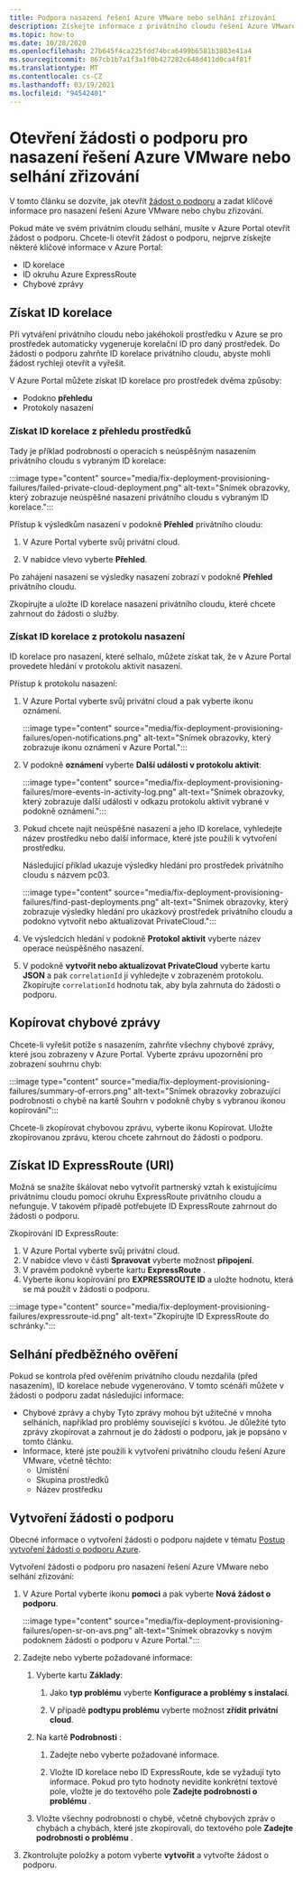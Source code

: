 ```yaml
---
title: Podpora nasazení řešení Azure VMware nebo selhání zřizování
description: Získejte informace z privátního cloudu řešení Azure VMware a zajistěte si soubor žádosti o službu pro nasazení řešení Azure VMware nebo chybu zřizování.
ms.topic: how-to
ms.date: 10/28/2020
ms.openlocfilehash: 27b645f4ca225fdd74bca6499b6581b3803e41a4
ms.sourcegitcommit: 867cb1b7a1f3a1f0b427282c648d411d0ca4f81f
ms.translationtype: MT
ms.contentlocale: cs-CZ
ms.lasthandoff: 03/19/2021
ms.locfileid: "94542401"
---
```

# <a name="open-a-support-request-for-an-azure-vmware-solution-deployment-or-provisioning-failure"></a>Otevření žádosti o podporu pro nasazení řešení Azure VMware nebo selhání zřizování

V tomto článku se dozvíte, jak otevřít [žádost o podporu](https://rc.portal.azure.com/#create/Microsoft.Support) a zadat klíčové informace pro nasazení řešení Azure VMware nebo chybu zřizování. 

Pokud máte ve svém privátním cloudu selhání, musíte v Azure Portal otevřít žádost o podporu. Chcete-li otevřít žádost o podporu, nejprve získejte některé klíčové informace v Azure Portal:

- ID korelace
- ID okruhu Azure ExpressRoute
- Chybové zprávy

## <a name="get-the-correlation-id"></a>Získat ID korelace
 
Při vytváření privátního cloudu nebo jakéhokoli prostředku v Azure se pro prostředek automaticky vygeneruje korelační ID pro daný prostředek. Do žádosti o podporu zahrňte ID korelace privátního cloudu, abyste mohli žádost rychleji otevřít a vyřešit.

V Azure Portal můžete získat ID korelace pro prostředek dvěma způsoby:

* Podokno **přehledu**
* Protokoly nasazení
 
 ### <a name="get-the-correlation-id-from-the-resource-overview"></a>Získat ID korelace z přehledu prostředků

Tady je příklad podrobností o operacích s neúspěšným nasazením privátního cloudu s vybraným ID korelace:

:::image type="content" source="media/fix-deployment-provisioning-failures/failed-private-cloud-deployment.png" alt-text="Snímek obrazovky, který zobrazuje neúspěšné nasazení privátního cloudu s vybraným ID korelace.":::

Přístup k výsledkům nasazení v podokně **Přehled** privátního cloudu:

1. V Azure Portal vyberte svůj privátní cloud.

1. V nabídce vlevo vyberte **Přehled**.

Po zahájení nasazení se výsledky nasazení zobrazí v podokně **Přehled** privátního cloudu.

Zkopírujte a uložte ID korelace nasazení privátního cloudu, které chcete zahrnout do žádosti o služby.

### <a name="get-the-correlation-id-from-the-deployment-log"></a>Získat ID korelace z protokolu nasazení

ID korelace pro nasazení, které selhalo, můžete získat tak, že v Azure Portal provedete hledání v protokolu aktivit nasazení.

Přístup k protokolu nasazení:

1. V Azure Portal vyberte svůj privátní cloud a pak vyberte ikonu oznámení.

   :::image type="content" source="media/fix-deployment-provisioning-failures/open-notifications.png" alt-text="Snímek obrazovky, který zobrazuje ikonu oznámení v Azure Portal.":::

1. V podokně **oznámení** vyberte **Další události v protokolu aktivit**:

    :::image type="content" source="media/fix-deployment-provisioning-failures/more-events-in-activity-log.png" alt-text="Snímek obrazovky, který zobrazuje další události v odkazu protokolu aktivit vybrané v podokně oznámení.":::

1. Pokud chcete najít neúspěšné nasazení a jeho ID korelace, vyhledejte název prostředku nebo další informace, které jste použili k vytvoření prostředku. 

    Následující příklad ukazuje výsledky hledání pro prostředek privátního cloudu s názvem pc03.
 
    :::image type="content" source="media/fix-deployment-provisioning-failures/find-past-deployments.png" alt-text="Snímek obrazovky, který zobrazuje výsledky hledání pro ukázkový prostředek privátního cloudu a podokno vytvořit nebo aktualizovat PrivateCloud.":::
 
1. Ve výsledcích hledání v podokně **Protokol aktivit** vyberte název operace neúspěšného nasazení.

1. V podokně **vytvořit nebo aktualizovat PrivateCloud** vyberte kartu **JSON** a pak `correlationId` ji vyhledejte v zobrazeném protokolu. Zkopírujte `correlationId` hodnotu tak, aby byla zahrnuta do žádosti o podporu. 
 
## <a name="copy-error-messages"></a>Kopírovat chybové zprávy

Chcete-li vyřešit potíže s nasazením, zahrňte všechny chybové zprávy, které jsou zobrazeny v Azure Portal. Vyberte zprávu upozornění pro zobrazení souhrnu chyb:
 
:::image type="content" source="media/fix-deployment-provisioning-failures/summary-of-errors.png" alt-text="Snímek obrazovky zobrazující podrobnosti o chybě na kartě Souhrn v podokně chyby s vybranou ikonou kopírování":::

Chcete-li zkopírovat chybovou zprávu, vyberte ikonu Kopírovat. Uložte zkopírovanou zprávu, kterou chcete zahrnout do žádosti o podporu.
 
## <a name="get-the-expressroute-id-uri"></a>Získat ID ExpressRoute (URI)
 
Možná se snažíte škálovat nebo vytvořit partnerský vztah k existujícímu privátnímu cloudu pomocí okruhu ExpressRoute privátního cloudu a nefunguje. V takovém případě potřebujete ID ExpressRoute zahrnout do žádosti o podporu.

Zkopírování ID ExpressRoute:

1. V Azure Portal vyberte svůj privátní cloud.
1. V nabídce vlevo v části **Spravovat** vyberte možnost **připojení**. 
1. V pravém podokně vyberte kartu **ExpressRoute** .
1. Vyberte ikonu kopírování pro **EXPRESSROUTE ID** a uložte hodnotu, která se má použít v žádosti o podporu.
 
:::image type="content" source="media/fix-deployment-provisioning-failures/expressroute-id.png" alt-text="Zkopírujte ID ExpressRoute do schránky."::: 
 
## <a name="pre-validation-failures"></a>Selhání předběžného ověření

Pokud se kontrola před ověřením privátního cloudu nezdařila (před nasazením), ID korelace nebude vygenerováno. V tomto scénáři můžete v žádosti o podporu zadat následující informace:

- Chybové zprávy a chyby Tyto zprávy mohou být užitečné v mnoha selháních, například pro problémy související s kvótou. Je důležité tyto zprávy zkopírovat a zahrnout je do žádosti o podporu, jak je popsáno v tomto článku.
- Informace, které jste použili k vytvoření privátního cloudu řešení Azure VMware, včetně těchto:
  - Umístění
  - Skupina prostředků
  - Název prostředku

## <a name="create-your-support-request"></a>Vytvoření žádosti o podporu

Obecné informace o vytvoření žádosti o podporu najdete v tématu [Postup vytvoření žádosti o podporu Azure](../azure-portal/supportability/how-to-create-azure-support-request.md). 

Vytvoření žádosti o podporu pro nasazení řešení Azure VMware nebo selhání zřizování:

1. V Azure Portal vyberte ikonu **pomoci** a pak vyberte **Nová žádost o podporu**.

    :::image type="content" source="media/fix-deployment-provisioning-failures/open-sr-on-avs.png" alt-text="Snímek obrazovky s novým podoknem žádosti o podporu v Azure Portal.":::

1. Zadejte nebo vyberte požadované informace:

   1. Vyberte kartu **Základy**:

      1. Jako **typ problému** vyberte **Konfigurace a problémy s instalací**.

      1. V případě **podtypu problému** vyberte možnost **zřídit privátní cloud**.

   1. Na kartě **Podrobnosti** :

      1. Zadejte nebo vyberte požadované informace.

      1. Vložte ID korelace nebo ID ExpressRoute, kde se vyžadují tyto informace. Pokud pro tyto hodnoty nevidíte konkrétní textové pole, vložte je do textového pole **Zadejte podrobnosti o problému** .

    1. Vložte všechny podrobnosti o chybě, včetně chybových zpráv o chybách a chybách, které jste zkopírovali, do textového pole **Zadejte podrobnosti o problému** .

1. Zkontrolujte položky a potom vyberte **vytvořit** a vytvořte žádost o podporu.
